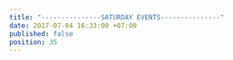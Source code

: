 ```yaml
---
title: "---------------SATURDAY EVENTS---------------"
date: 2017-07-04 16:33:00 +07:00
published: false
position: 35
---
```


